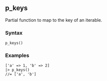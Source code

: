 [//]: # (This file is autogenerated)

## p_keys

Partial function to map to the key of an iterable.

### Syntax

```
p_keys()
```

### Examples
```
['a' => 1, 'b' => 2]
|> p_keys()
//= ['a', 'b']
```
